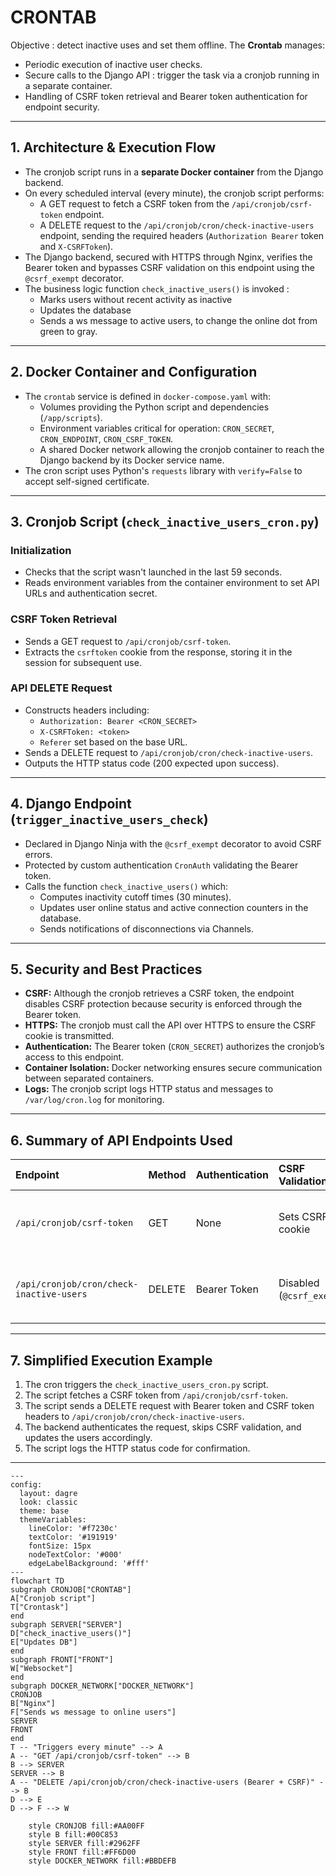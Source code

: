 # CRONTAB

Objective : detect inactive uses and set them offline.
The **Crontab** manages:

- Periodic execution of inactive user checks.
- Secure calls to the Django API : trigger the task via a cronjob running in a separate container.
- Handling of CSRF token retrieval and Bearer token authentication for endpoint security.

---

## 1. Architecture \& Execution Flow

- The cronjob script runs in a **separate Docker container** from the Django backend.
- On every scheduled interval (every minute), the cronjob script performs:
  - A GET request to fetch a CSRF token from the `/api/cronjob/csrf-token` endpoint.
  - A DELETE request to the `/api/cronjob/cron/check-inactive-users` endpoint, sending the required headers (`Authorization Bearer` token and `X-CSRFToken`).
- The Django backend, secured with HTTPS through Nginx, verifies the Bearer token and bypasses CSRF validation on this endpoint using the `@csrf_exempt` decorator.
- The business logic function `check_inactive_users()` is invoked :
  - Marks users without recent activity as inactive
  - Updates the database
  - Sends a ws message to active users, to change the online dot from green to gray.

---

## 2. Docker Container and Configuration

- The `crontab` service is defined in `docker-compose.yaml` with:
  - Volumes providing the Python script and dependencies (`/app/scripts`).
  - Environment variables critical for operation: `CRON_SECRET`, `CRON_ENDPOINT`, `CRON_CSRF_TOKEN`.
  - A shared Docker network allowing the cronjob container to reach the Django backend by its Docker service name.
- The cron script uses Python's `requests` library with `verify=False` to accept self-signed certificate.

---

## 3. Cronjob Script (`check_inactive_users_cron.py`)

### Initialization

- Checks that the script wasn't launched in the last 59 seconds.
- Reads environment variables from the container environment to set API URLs and authentication secret.

### CSRF Token Retrieval

- Sends a GET request to `/api/cronjob/csrf-token`.
- Extracts the `csrftoken` cookie from the response, storing it in the session for subsequent use.

### API DELETE Request

- Constructs headers including:
  - `Authorization: Bearer <CRON_SECRET>`
  - `X-CSRFToken: <token>`
  - `Referer` set based on the base URL.
- Sends a DELETE request to `/api/cronjob/cron/check-inactive-users`.
- Outputs the HTTP status code (200 expected upon success).

---

## 4. Django Endpoint (`trigger_inactive_users_check`)

- Declared in Django Ninja with the `@csrf_exempt` decorator to avoid CSRF errors.
- Protected by custom authentication `CronAuth` validating the Bearer token.
- Calls the function `check_inactive_users()` which:
  - Computes inactivity cutoff times (30 minutes).
  - Updates user online status and active connection counters in the database.
  - Sends notifications of disconnections via Channels.

---

## 5. Security and Best Practices

- **CSRF:** Although the cronjob retrieves a CSRF token, the endpoint disables CSRF protection because security is enforced through the Bearer token.
- **HTTPS:** The cronjob must call the API over HTTPS to ensure the CSRF cookie is transmitted.
- **Authentication:** The Bearer token (`CRON_SECRET`) authorizes the cronjob’s access to this endpoint.
- **Container Isolation:** Docker networking ensures secure communication between separated containers.
- **Logs:** The cronjob script logs HTTP status and messages to `/var/log/cron.log` for monitoring.

---

## 6. Summary of API Endpoints Used

| Endpoint                                 | Method | Authentication | CSRF Validation           | Description                                 |
| :--------------------------------------- | :----- | :------------- | :------------------------ | :------------------------------------------ |
| `/api/cronjob/csrf-token`                | GET    | None           | Sets CSRF cookie          | Provides the CSRF token cookie to cron      |
| `/api/cronjob/cron/check-inactive-users` | DELETE | Bearer Token   | Disabled (`@csrf_exempt`) | Triggers check and update of inactive users |

---

## 7. Simplified Execution Example

1. The cron triggers the `check_inactive_users_cron.py` script.
2. The script fetches a CSRF token from `/api/cronjob/csrf-token`.
3. The script sends a DELETE request with Bearer token and CSRF token headers to `/api/cronjob/cron/check-inactive-users`.
4. The backend authenticates the request, skips CSRF validation, and updates the users accordingly.
5. The script logs the HTTP status code for confirmation.

---

```mermaid
---
config:
  layout: dagre
  look: classic
  theme: base
  themeVariables:
    lineColor: '#f7230c'
    textColor: '#191919'
    fontSize: 15px
    nodeTextColor: '#000'
    edgeLabelBackground: '#fff'
---
flowchart TD
subgraph CRONJOB["CRONTAB"]
A["Cronjob script"]
T["Crontask"]
end
subgraph SERVER["SERVER"]
D["check_inactive_users()"]
E["Updates DB"]
end
subgraph FRONT["FRONT"]
W["Websocket"]
end
subgraph DOCKER_NETWORK["DOCKER_NETWORK"]
CRONJOB
B["Nginx"]
F["Sends ws message to online users"]
SERVER
FRONT
end
T -- "Triggers every minute" --> A
A -- "GET /api/cronjob/csrf-token" --> B
B --> SERVER
SERVER --> B
A -- "DELETE /api/cronjob/cron/check-inactive-users (Bearer + CSRF)" --> B
D --> E
D --> F --> W

    style CRONJOB fill:#AA00FF
    style B fill:#00C853
    style SERVER fill:#2962FF
    style FRONT fill:#FF6D00
    style DOCKER_NETWORK fill:#BBDEFB
```
